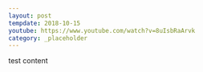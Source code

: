 ```yaml
---
layout: post
tempdate: 2018-10-15
youtube: https://www.youtube.com/watch?v=8uIsbRaArvk
category: _placeholder
---
```

test content